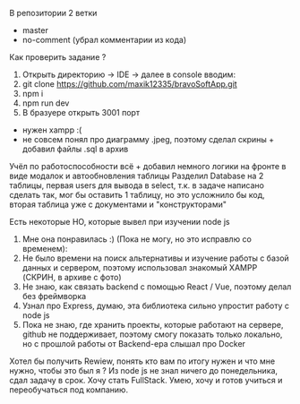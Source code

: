 В репозитории 2 ветки
 - master
 - no-comment (убрал комментарии из кода)

Как проверить задание ?
1. Открыть директорию -> IDE -> далее в console вводим:
2. git clone https://github.com/maxik12335/bravoSoftApp.git
3. npm i
4. npm run dev
5. В бразуере открыть 3001 порт
* нужен xampp :(
* не совсем понял про диаграмму .jpeg, поэтому сделал скрины + добавил файлы .sql в архив

Учёл по работоспособности всё + добавил немного логики на фронте в виде модалок и автообновления таблицы
Разделил Database на 2 таблицы, первая users для вывода в select, т.к. в задаче написано сделать так, мог бы оставить 1 таблицу, но это усложнило бы код, вторая таблица уже с документами и "конструкторами"

Есть некоторые НО, которые вывел при изучении node js
1. Мне она понравилась :)
(Пока не могу, но это исправлю со временем):
2. Не было времени на поиск альтернативы и изучение работы с базой данных и сервером, поэтому использовал знакомый XAMPP (СКРИН, в архиве с фото)
3. Не знаю, как связать backend с помощью React / Vue, поэтому делал без фреймворка
4. Узнал про Express, думаю, эта библиотека сильно упростит работу с node js
5. Пока не знаю, где хранить проекты, которые работают на сервере, github не поддерживает, поэтому смогу показать только локально, но с прошлой работы от Backend-ера слышал про Docker

Хотел бы получить Rewiew, понять кто вам по итогу нужен и что мне нужно, чтобы это был я ?
Из node js не знал ничего до понедельника, сдал задачу в срок. 
Хочу стать FullStack. 
Умею, хочу и готов учиться и переобучаться под компанию.








